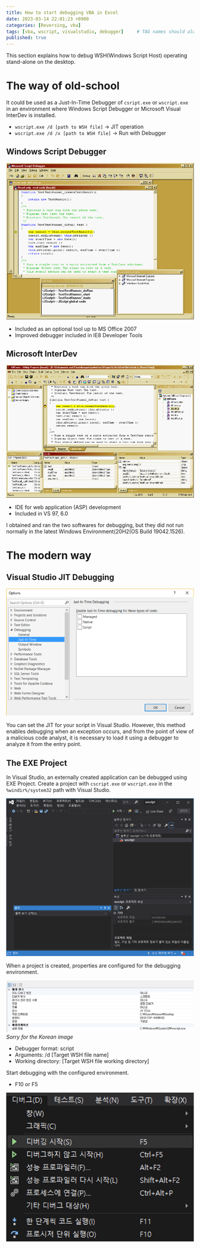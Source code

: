```yaml
---
title: How to start debugging VBA in Excel
date: 2023-03-14 22:01:23 +0900
categories: [Reversing, vba]
tags: [vba, wscript, visualstudio, debugger]     # TAG names should always be lowercase
published: true
---
```


This section explains how to debug WSH(Windows Script Host) operating stand-alone on the desktop.

# The way of old-school
It could be used as a Just-In-Time Debugger of `csript.exe` or `wscript.exe` in an environment where Windows Script Debugger or Microsoft Visual InterDev is installed.
- `wscript.exe /d [path to WSH file]` -> JIT operation
- `wscript.exe /d /x [path to WSH file]` -> Run with Debugger

## Windows Script Debugger
![20230314-1](../assets/img/posts/2023-03-14/20230314-01.png)
- Included as an optional tool up to MS Office 2007
- Improved debugger included in IE8 Developer Tools

## Microsoft InterDev
![20230314-2](../assets/img/posts/2023-03-14/20230314-02.png)
- IDE for web application (ASP) development
- Included in VS 97, 6.0

I obtained and ran the two softwares for debugging, but they did not run normally in the latest Windows Environment(20H2(OS Build 19042.1526).

# The modern way

## Visual Studio JIT Debugging
![20230314-3](../assets/img/posts/2023-03-14/20230314-03.png)

You can set the JIT for your script in Visual Studio. However, this method enables debugging when an exception occurs, and from the point of view of a malicious code analyst, it is necessary to load it using a debugger to analyze it from the entry point.

## The EXE Project
In Visual Studio, an externally created application can be debugged using EXE Project.
Create a project with `cscript.exe` or `wscript.exe` in the `%windir%/system32` path with Visual Studio.

![20230314-4](../assets/img/posts/2023-03-14/20230314-04.png)

When a project is created, properties are configured for the debugging environment.

![20230314-5](../assets/img/posts/2023-03-14/20230314-05.png)
*Sorry for the Korean image*

- Debugger format: script
- Arguments: /d [Target WSH file name]
- Working directory: [Target WSH file working directory]

Start debugging with the configured environment.
- F10 or F5

![20230314-6](../assets/img/posts/2023-03-14/20230314-06.png)